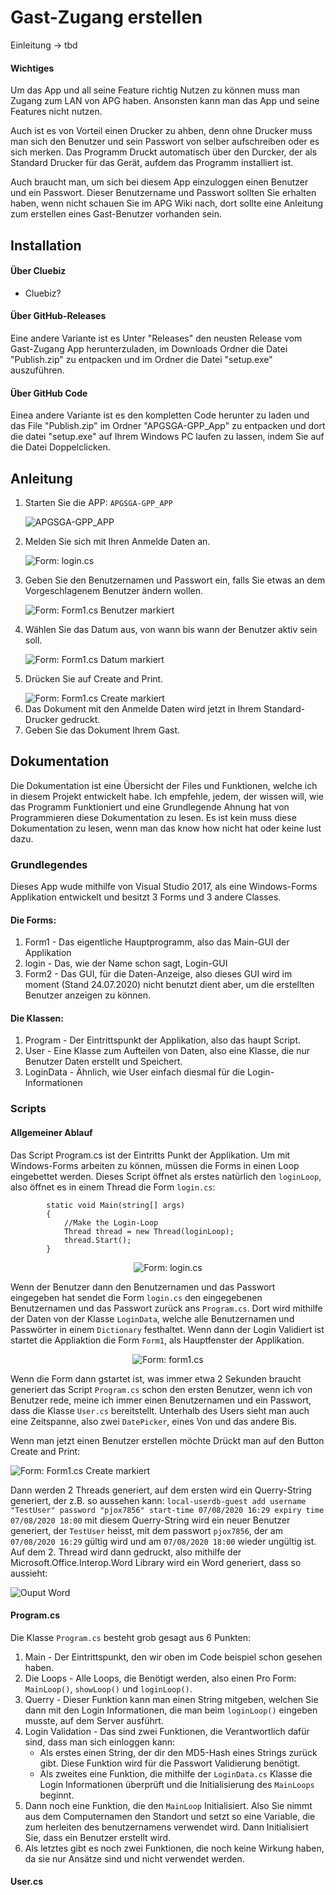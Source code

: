 <h1>Gast-Zugang erstellen</h1>

<p>Einleitung -> tbd</p>

<h4>Wichtiges</h4>

<p>Um das App und all seine Feature richtig Nutzen zu können muss man Zugang zum LAN von APG haben.
Ansonsten kann man das App und seine Features nicht nutzen. </p>

<p>Auch ist es von Vorteil einen Drucker zu ahben,
denn ohne Drucker muss man sich den Benutzer und sein Passwort von selber aufschreiben oder es sich merken.
Das Programm Druckt automatisch über den Durcker, der als Standard Drucker für das Gerät, aufdem das Programm installiert ist.</p>

<p>Auch braucht man, um sich bei diesem App einzuloggen einen Benutzer und ein Passwort.
Dieser Benutzername und Passwort sollten Sie erhalten haben, wenn nicht schauen Sie im 
APG Wiki nach, dort sollte eine Anleitung zum erstellen eines Gast-Benutzer vorhanden sein.</p>

<h2>Installation</h2>

<h4>Über Cluebiz</h4>

<ul>
<li>Cluebiz?</li>
</ul>

<h4>Über GitHub-Releases</h4>

<p>Eine andere Variante ist es Unter "Releases" den neusten Release vom Gast-Zugang App herunterzuladen,
 im Downloads Ordner die Datei "Publish.zip" zu entpacken und im Ordner die Datei "setup.exe" auszuführen.</p>

<h4>Über GitHub Code</h4>

<p>Einea andere Variante ist es den kompletten Code herunter zu laden und das File "Publish.zip"
 im Ordner "APGSGA-GPP_App" zu entpacken und dort die datei "setup.exe" auf Ihrem Windows PC
 laufen zu lassen, indem Sie auf die Datei Doppelclicken.</p>

<h2>Anleitung</h2>
<ol>

<li>

Starten Sie die APP: <code>APGSGA-GPP_APP</code>

<div style="text-align:left"><img src="APGSGA_APP.jpg" alt="APGSGA-GPP_APP"/></div>

</li>

<li>

Melden Sie sich mit Ihren Anmelde Daten an.

<div style="text-align:left"><img src="login.png" alt="Form: login.cs"/></div>

</li>

<li>

Geben Sie den Benutzernamen und Passwort ein, falls Sie etwas an dem Vorgeschlagenem Benutzer ändern wollen.

<div style="text-align:left"><img src="form1_Benutzer.png" alt="Form: Form1.cs Benutzer markiert"/></div>

</li>

<li>

Wählen Sie das Datum aus, von wann bis wann der Benutzer aktiv sein soll.

<div style="text-align:left"><img src="form1_Date.png" alt="Form: Form1.cs Datum markiert"/></div>

</li>

<li>

Drücken Sie auf Create and Print.

<div style="text-align:left"><img src="form1_Create.png" alt="Form: Form1.cs Create markiert"/></div>

</li>

<li>Das Dokument mit den Anmelde Daten wird jetzt in Ihrem Standard-Drucker gedruckt.</li>

<li>Geben Sie das Dokument Ihrem Gast.</li>

</ol>

<h2>Dokumentation</h2>

<p>Die Dokumentation ist eine Übersicht der Files und Funktionen, welche ich in diesem Projekt entwickelt habe.
 Ich empfehle, jedem, der wissen will, wie das Programm Funktioniert und eine Grundlegende Ahnung hat von Programmieren
 diese Dokumentation zu lesen. Es ist kein muss diese Dokumentation zu lesen, wenn man das know how nicht hat oder keine lust dazu.</p>

<h3>Grundlegendes</h3>

<p>Dieses App wude mithilfe von Visual Studio 2017, als eine Windows-Forms Applikation entwickelt und besitzt 3 Forms und 3 andere Classes.</p>

<h4>Die Forms:</h4>

<ol>
<li>Form1 - Das eigentliche Hauptprogramm, also das Main-GUI der Applikation</li>

<li>login - Das, wie der Name schon sagt, Login-GUI</li>

<li>Form2 - Das GUI, für die Daten-Anzeige, also dieses GUI wird im moment (Stand 24.07.2020) nicht benutzt dient aber, um die erstellten Benutzer anzeigen zu können.</li>
</ol>

<h4>Die Klassen:</h4>

<ol>
<li>Program - Der Eintrittspunkt der Applikation, also das haupt Script.</li>

<li>User - Eine Klasse zum Aufteilen von Daten, also eine Klasse, die nur Benutzer Daten erstellt und Speichert.</li>

<li>LoginData - Ähnlich, wie User einfach diesmal für die Login-Informationen</li>
</ol>

<h3>Scripts</h3>

<h4>Allgemeiner Ablauf</h4>

<p>Das Script Program.cs ist der Eintritts Punkt der Applikation. Um mit Windows-Forms arbeiten zu können, müssen die Forms in einen Loop eingebettet werden.
Dieses Script öffnet als erstes natürlich den <code>loginLoop</code>, also öffnet es in einem Thread die Form <code>login.cs</code>:</p>

<pre><code>        static void Main(string[] args)
        {
            //Make the Login-Loop
            Thread thread = new Thread(loginLoop);
            thread.Start();
        }
</code></pre>

<div style="text-align:center"><img src="login.png" alt="Form: login.cs"/></div>

<p>Wenn der Benutzer dann den Benutzernamen und das Passwort eingegeben hat sendet die Form <code>login.cs</code> den eingegebenen Benutzernamen und das Passwort zurück ans <code>Program.cs</code>.
Dort wird mithilfe der Daten von der Klasse <code>LoginData</code>, welche alle Benutzernamen und Passwörter in einem <code>Dictionary</code> festhaltet. 
Wenn dann der Login Validiert ist startet die Appliaktion die Form <code>Form1</code>, als Hauptfenster der Applikation. </p>

<div style="text-align:center"><img src="form1.png" alt="Form: form1.cs" /></div>

<p>Wenn die Form dann gstartet ist, was immer etwa 2 Sekunden braucht generiert das Script <code>Program.cs</code> schon den ersten Benutzer, wenn ich von
Benutzer rede, meine ich immer einen Benutzernamen und ein Passwort, dass die Klasse <code>User.cs</code> bereitstellt. Unterhalb des Users sieht man auch
eine Zeitspanne, also zwei <code>DatePicker</code>, eines Von und das andere Bis.</p>

<p>Wenn man jetzt einen Benutzer erstellen möchte Drückt man auf den Button Create and Print:</p>

<div style="text-align:left"><img src="form1_Create.png" alt="Form: Form1.cs Create markiert"/></div>

<p>Dann werden 2 Threads generiert, auf  dem ersten wird ein Querry-String generiert, der z.B. so aussehen kann: <code>local-userdb-guest add username "TestUser" password "pjox7856" start-time 07/08/2020 16:29 expiry time 07/08/2020 18:00</code>
mit diesem Querry-String wird ein neuer Benutzer generiert, der <code>TestUser</code> heisst, mit dem passwort <code>pjox7856</code>, der am <code>07/08/2020 16:29</code>
gültig wird und am <code>07/08/2020 18:00</code> wieder ungültig ist. Auf dem 2. Thread wird dann gedruckt, also mithilfe der Microsoft.Office.Interop.Word
Library wird ein Word generiert, dass so aussieht:</p>

<div style="text-align:left"><img src="Word.png" alt="Ouput Word"/></div>

<h4>Program.cs</h4>

<p>Die Klasse <code>Program.cs</code> besteht grob gesagt aus 6 Punkten:</p>

<ol>

<li>Main - Der Eintrittspunkt, den wir oben im Code beispiel schon gesehen haben.</li>

<li>Die Loops - Alle Loops, die Benötigt werden, also einen Pro Form: <code>MainLoop()</code>, <code>showLoop()</code> und <code>loginLoop()</code>.</li>

<li>Querry - Dieser Funktion kann man einen String mitgeben, welchen Sie dann mit den Login Informationen, die man beim <code>loginLoop()</code> eingeben musste, auf dem Server ausführt.</li>

<li>
    Login Validation - Das sind zwei Funktionen, die Verantwortlich dafür sind, dass man sich einloggen kann:

<ul>
<li>Als erstes einen String, der dir den MD5-Hash eines Strings zurück gibt. Diese Funktion wird für die Passwort Validierung benötigt.</li>
<li>Als zweites eine Funktion, die mithilfe der <code>LoginData.cs</code> Klasse die Login Informationen überprüft und die Initialisierung des <code>MainLoops</code> beginnt.</li>
</ul>

</li>

<li>Dann noch eine Funktion, die den <code>MainLoop</code> Initialisiert. Also Sie nimmt aus dem Computernamen den Standort und setzt so eine Variable, die zum herleiten des benutzernamens verwendet wird.
Dann Initialisiert Sie, dass ein Benutzer erstellt wird.</li>

<li>Als letztes gibt es noch zwei Funktionen, die noch keine Wirkung haben, da sie nur Ansätze sind und nicht verwendet werden.</li>

</ol>

<h4>User.cs</h4>